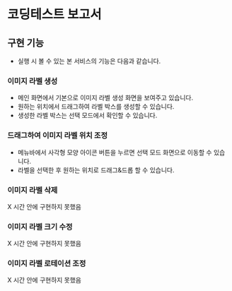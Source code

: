 # 코딩테스트 보고서

## 구현 기능

- 실행 시 볼 수 있는 본 서비스의 기능은 다음과 같습니다.

### 이미지 라벨 생성

- 메인 화면에서 기본으로 이미지 라벨 생성 화면을 보여주고 있습니다.
- 원하는 위치에서 드래그하여 라벨 박스를 생성할 수 있습니다.
- 생성한 라벨 박스는 선택 모드에서 확인할 수 있습니다.

### 드래그하여 이미지 라벨 위치 조정

- 메뉴바에서 사각형 모양 아이콘 버튼을 누르면 선택 모드 화면으로 이동할 수 있습니다.
- 라벨을 선택한 후 원하는 위치로 드래그&드롭 할 수 있습니다.

### 이미지 라벨 삭제

X 시간 안에 구현하지 못했음

### 이미지 라벨 크기 수정

X 시간 안에 구현하지 못했음

### 이미지 라벨 로테이션 조정

X 시간 안에 구현하지 못했음
